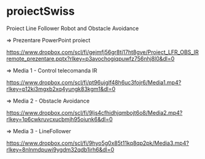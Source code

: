 # proiectSwiss
Proiect Line Follower Robot and Obstacle Avoidance

=> Prezentare PowerPoint proiect 

  https://www.dropbox.com/scl/fi/gejmfj56gr8tj17ht8gve/Proiect_LFR_OBS_IRremote_prezentare.pptx?rlkey=p3avochogiqpuwfz756nhj8l0&dl=0

=> Media 1 - Control telecomanda IR

  https://www.dropbox.com/scl/fi/pt96ujglf48h6uc3fojr6/Media1.mp4?rlkey=p12ki3mgxb2xq4yungk83kgm1&dl=0

=> Media 2 - Obstacle Avoidance 

  https://www.dropbox.com/scl/fi/9ljs4cfhidhjqmbojt6o8/Media2.mp4?rlkey=1p6cwkruvcxucbmjh95oiunk6&dl=0

=> Media 3 - LineFollower

  https://www.dropbox.com/scl/fi/9hyo5g0x85t11kq8qp2pk/Media3.mp4?rlkey=8nlnmdpuwi9ygdm32qdb1irh6&dl=0
